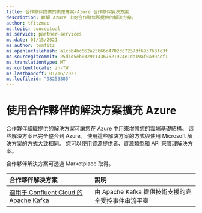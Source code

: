 ```yaml
---
title: 合作夥伴提供的供應專案-Azure 合作夥伴解決方案
description: 瞭解 Azure 上的合作夥伴所提供的解決方案。
author: tfitzmac
ms.topic: conceptual
ms.service: partner-services
ms.date: 01/15/2021
ms.author: tomfitz
ms.openlocfilehash: a1cbb4bc662a25b66d4702dc72373f693763fc3f
ms.sourcegitcommit: 25d1d5eb0329c14367621924e1da19af0a99acf1
ms.translationtype: MT
ms.contentlocale: zh-TW
ms.lasthandoff: 01/16/2021
ms.locfileid: "98253385"
---
```

# <a name="extend-azure-with-solutions-from-partners"></a>使用合作夥伴的解決方案擴充 Azure

合作夥伴組織提供的解決方案可讓您在 Azure 中用來增強您的雲端基礎結構。 這些解決方案已完全整合到 Azure。 使用這些解決方案的方式與使用 Microsoft 解決方案的方式大致相同。 您可以使用資源提供者、資源類型和 API 來管理解決方案。

合作夥伴解決方案可透過 Marketplace 取得。

| 合作夥伴解決方案 | 說明 |
| :--- | :--- |
| [適用于 Confluent Cloud 的 Apache Kafka](./apache-kafka-confluent-cloud/overview.md) | 由 Apache Kafka 提供技術支援的完全受控事件串流平臺 |
